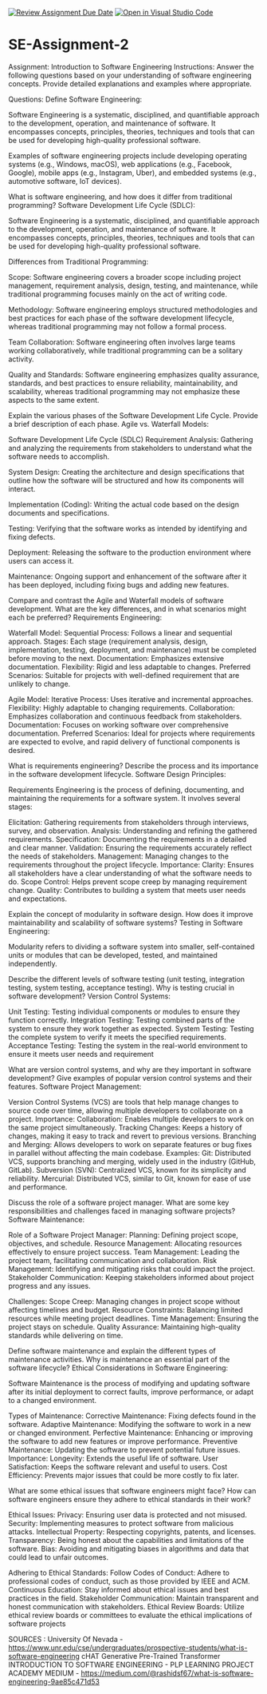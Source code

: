 [![Review Assignment Due Date](https://classroom.github.com/assets/deadline-readme-button-24ddc0f5d75046c5622901739e7c5dd533143b0c8e959d652212380cedb1ea36.svg)](https://classroom.github.com/a/-ucQIGTc)
[![Open in Visual Studio Code](https://classroom.github.com/assets/open-in-vscode-718a45dd9cf7e7f842a935f5ebbe5719a5e09af4491e668f4dbf3b35d5cca122.svg)](https://classroom.github.com/online_ide?assignment_repo_id=15208092&assignment_repo_type=AssignmentRepo)
# SE-Assignment-2
Assignment: Introduction to Software Engineering
Instructions:
Answer the following questions based on your understanding of software engineering concepts. Provide detailed explanations and examples where appropriate.

Questions:
Define Software Engineering:

Software Engineering is a systematic, disciplined, and quantifiable approach to the development, operation, and maintenance of software. It encompasses concepts, principles, theories, techniques and tools that can be used for developing high-quality professional software.

Examples of software engineering projects include developing operating systems (e.g., Windows, macOS), web applications (e.g., Facebook, Google), mobile apps (e.g., Instagram, Uber), and embedded systems (e.g., automotive software, IoT devices).


What is software engineering, and how does it differ from traditional programming?
Software Development Life Cycle (SDLC):

Software Engineering is a systematic, disciplined, and quantifiable approach to the development, operation, and maintenance of software. It encompasses concepts, principles, theories, techniques and tools that can be used for developing high-quality professional software.

Differences from Traditional Programming:

Scope: Software engineering covers a broader scope including project management, requirement analysis, design, testing, and maintenance, while traditional programming focuses mainly on the act of writing code.

Methodology: Software engineering employs structured methodologies and best practices for each phase of the software development lifecycle, whereas traditional programming may not follow a formal process.

Team Collaboration: Software engineering often involves large teams working collaboratively, while traditional programming can be a solitary activity.

Quality and Standards: Software engineering emphasizes quality assurance, standards, and best practices to ensure reliability, maintainability, and scalability, whereas traditional programming may not emphasize these aspects to the same extent.


Explain the various phases of the Software Development Life Cycle. Provide a brief description of each phase.
Agile vs. Waterfall Models:

Software Development Life Cycle (SDLC)
Requirement Analysis: Gathering and analyzing the requirements from stakeholders to understand what the software needs to accomplish.

System Design: Creating the architecture and design specifications that outline how the software will be structured and how its components will interact.

Implementation (Coding): Writing the actual code based on the design documents and specifications.

Testing: Verifying that the software works as intended by identifying and fixing defects.

Deployment: Releasing the software to the production environment where users can access it.

Maintenance: Ongoing support and enhancement of the software after it has been deployed, including fixing bugs and adding new features.


Compare and contrast the Agile and Waterfall models of software development. What are the key differences, and in what scenarios might each be preferred?
Requirements Engineering:

Waterfall Model:
Sequential Process: Follows a linear and sequential approach.
Stages: Each stage (requirement analysis, design, implementation, testing, deployment, and maintenance) must be completed before moving to the next.
Documentation: Emphasizes extensive documentation.
Flexibility: Rigid and less adaptable to changes.
Preferred Scenarios: Suitable for projects with well-defined requirement that are unlikely to change.

Agile Model:
Iterative Process: Uses iterative and incremental approaches.
Flexibility: Highly adaptable to changing requirements.
Collaboration: Emphasizes collaboration and continuous feedback from stakeholders.
Documentation: Focuses on working software over comprehensive documentation.
Preferred Scenarios: Ideal for projects where requirements are expected to evolve, and rapid delivery of functional components is desired.

What is requirements engineering? Describe the process and its importance in the software development lifecycle.
Software Design Principles:

Requirements Engineering is the process of defining, documenting, and maintaining the requirements for a software system. It involves several stages:

Elicitation: Gathering requirements from stakeholders through interviews, survey, and observation.
Analysis: Understanding and refining the gathered requirements.
Specification: Documenting the requirements in a detailed and clear manner.
Validation: Ensuring the requirements accurately reflect the needs of stakeholders.
Management: Managing changes to the requirements throughout the project lifecycle.
Importance:
Clarity: Ensures all stakeholders have a clear understanding of what the software needs to do.
Scope Control: Helps prevent scope creep by managing requirement change.
Quality: Contributes to building a system that meets user needs and expectations.

Explain the concept of modularity in software design. How does it improve maintainability and scalability of software systems?
Testing in Software Engineering:

Modularity refers to dividing a software system into smaller, self-contained units or modules that can be developed, tested, and maintained independently.

Describe the different levels of software testing (unit testing, integration testing, system testing, acceptance testing). Why is testing crucial in software development?
Version Control Systems:

Unit Testing: Testing individual components or modules to ensure they function correctly.
Integration Testing: Testing combined parts of the system to ensure they work together as expected.
System Testing: Testing the complete system to verify it meets the specified requirements.
Acceptance Testing: Testing the system in the real-world environment to ensure it meets user needs and requirement

What are version control systems, and why are they important in software development? Give examples of popular version control systems and their features.
Software Project Management:

Version Control Systems (VCS) are tools that help manage changes to source code over time, allowing multiple developers to collaborate on a project.
Importance:
Collaboration: Enables multiple developers to work on the same project simultaneously.
Tracking Changes: Keeps a history of changes, making it easy to track and revert to previous versions.
Branching and Merging: Allows developers to work on separate features or bug fixes in parallel without affecting the main codebase.
Examples:
Git: Distributed VCS, supports branching and merging, widely used in the industry (GitHub, GitLab).
Subversion (SVN): Centralized VCS, known for its simplicity and reliability.
Mercurial: Distributed VCS, similar to Git, known for ease of use and performance.


Discuss the role of a software project manager. What are some key responsibilities and challenges faced in managing software projects?
Software Maintenance:

Role of a Software Project Manager:
Planning: Defining project scope, objectives, and schedule.
Resource Management: Allocating resources effectively to ensure project success.
Team Management: Leading the project team, facilitating communication and collaboration.
Risk Management: Identifying and mitigating risks that could impact the project.
Stakeholder Communication: Keeping stakeholders informed about project progress and any issues.

Challenges:
Scope Creep: Managing changes in project scope without affecting timelines and budget.
Resource Constraints: Balancing limited resources while meeting project deadlines.
Time Management: Ensuring the project stays on schedule.
Quality Assurance: Maintaining high-quality standards while delivering on time.

Define software maintenance and explain the different types of maintenance activities. Why is maintenance an essential part of the software lifecycle?
Ethical Considerations in Software Engineering:

Software Maintenance is the process of modifying and updating software after its initial deployment to correct faults, improve performance, or adapt to a changed environment.

Types of Maintenance:
Corrective Maintenance: Fixing defects found in the software.
Adaptive Maintenance: Modifying the software to work in a new or changed environment.
Perfective Maintenance: Enhancing or improving the software to add new features or improve performance.
Preventive Maintenance: Updating the software to prevent potential future issues.
Importance:
Longevity: Extends the useful life of software.
User Satisfaction: Keeps the software relevant and useful to users.
Cost Efficiency: Prevents major issues that could be more costly to fix later.


What are some ethical issues that software engineers might face? How can software engineers ensure they adhere to ethical standards in their work?

Ethical Issues:
Privacy: Ensuring user data is protected and not misused.
Security: Implementing measures to protect software from malicious attacks.
Intellectual Property: Respecting copyrights, patents, and licenses.
Transparency: Being honest about the capabilities and limitations of the software.
Bias: Avoiding and mitigating biases in algorithms and data that could lead to unfair outcomes.

Adhering to Ethical Standards:
Follow Codes of Conduct: Adhere to professional codes of conduct, such as those provided by IEEE and ACM.
Continuous Education: Stay informed about ethical issues and best practices in the field.
Stakeholder Communication: Maintain transparent and honest communication with stakeholders.
Ethical Review Boards: Utilize ethical review boards or committees to evaluate the ethical implications of software projects

SOURCES : 
University Of Nevada  - https://www.unr.edu/cse/undergraduates/prospective-students/what-is-software-engineering
cHAT Generative Pre-Trained Transformer 
INTRODUCTION TO SOFTWARE ENGINEERING - PLP LEARNING PROJECT ACADEMY
MEDIUM - https://medium.com/@rashidsf67/what-is-software-engineering-9ae85c471d53


